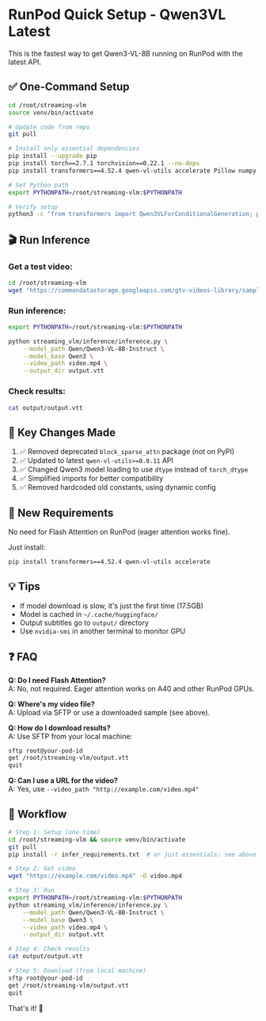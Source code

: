 # RunPod Quick Setup - Qwen3VL Latest

This is the fastest way to get Qwen3-VL-8B running on RunPod with the latest API.

## ✅ One-Command Setup

```bash
cd /root/streaming-vlm
source venv/bin/activate

# Update code from repo
git pull

# Install only essential dependencies
pip install --upgrade pip
pip install torch==2.7.1 torchvision==0.22.1 --no-deps
pip install transformers==4.52.4 qwen-vl-utils accelerate Pillow numpy opencv-python

# Set Python path
export PYTHONPATH=/root/streaming-vlm:$PYTHONPATH

# Verify setup
python3 -c "from transformers import Qwen3VLForConditionalGeneration; print('✓ Ready!')"
```

## 🎬 Run Inference

### Get a test video:
```bash
cd /root/streaming-vlm
wget "https://commondatastorage.googleapis.com/gtv-videos-library/sample/ForBiggerBlazes.mp4" -O video.mp4
```

### Run inference:
```bash
export PYTHONPATH=/root/streaming-vlm:$PYTHONPATH

python streaming_vlm/inference/inference.py \
    --model_path Qwen/Qwen3-VL-8B-Instruct \
    --model_base Qwen3 \
    --video_path video.mp4 \
    --output_dir output.vtt
```

### Check results:
```bash
cat output/output.vtt
```

## 📝 Key Changes Made

1. ✅ Removed deprecated `block_sparse_attn` package (not on PyPI)
2. ✅ Updated to latest `qwen-vl-utils>=0.0.11` API
3. ✅ Changed Qwen3 model loading to use `dtype` instead of `torch_dtype`
4. ✅ Simplified imports for better compatibility
5. ✅ Removed hardcoded old constants, using dynamic config

## 🚀 New Requirements

No need for Flash Attention on RunPod (eager attention works fine).

Just install:
```bash
pip install transformers==4.52.4 qwen-vl-utils accelerate
```

## 💡 Tips

- If model download is slow, it's just the first time (17.5GB)
- Model is cached in `~/.cache/huggingface/`
- Output subtitles go to `output/` directory
- Use `nvidia-smi` in another terminal to monitor GPU

## ❓ FAQ

**Q: Do I need Flash Attention?**  
A: No, not required. Eager attention works on A40 and other RunPod GPUs.

**Q: Where's my video file?**  
A: Upload via SFTP or use a downloaded sample (see above).

**Q: How do I download results?**  
A: Use SFTP from your local machine:
```bash
sftp root@your-pod-id
get /root/streaming-vlm/output.vtt
quit
```

**Q: Can I use a URL for the video?**  
A: Yes, use `--video_path "http://example.com/video.mp4"`

## 🔄 Workflow

```bash
# Step 1: Setup (one time)
cd /root/streaming-vlm && source venv/bin/activate
git pull
pip install -r infer_requirements.txt  # or just essentials: see above

# Step 2: Get video
wget "https://example.com/video.mp4" -O video.mp4

# Step 3: Run
export PYTHONPATH=/root/streaming-vlm:$PYTHONPATH
python streaming_vlm/inference/inference.py \
    --model_path Qwen/Qwen3-VL-8B-Instruct \
    --model_base Qwen3 \
    --video_path video.mp4 \
    --output_dir output.vtt

# Step 4: Check results
cat output/output.vtt

# Step 5: Download (from local machine)
sftp root@your-pod-id
get /root/streaming-vlm/output.vtt
quit
```

That's it! 🚀
